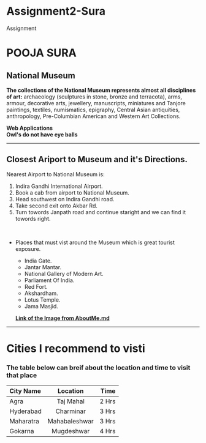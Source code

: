 # Assignment2-Sura
Assignment

# POOJA SURA
## National Museum
**The collections of the National Museum represents almost all disciplines of art:** archaeology (sculptures in stone, bronze and terracota), arms, armour, decorative arts, jewellery, manuscripts, miniatures and Tanjore paintings, textiles, numismatics, epigraphy, Central Asian antiquities, anthropology, Pre-Columbian American and Western Art Collections.

__Web Applications__<br>
__Owl's do not have eye balls__

---

## Closest Ariport to Museum and it's Directions.

Nearest Airport to National Museum is:  
1. Indira Gandhi International Airport.
2. Book a cab from airport to National Museum.
3. Head southwest on Indira Gandhi road.
4. Take second exit onto Akbar Rd.
5. Turn towords Janpath road and continue staright and we can find it towords right.
<br>

* Places that must vist around the Museum which is great tourist exposure.
    - India Gate.
    - Jantar Mantar.
    - National Gallery of Modern Art.
    - Parliament Of India.
    - Red Fort.
    - Akshardham.
    - Lotus Temple.
    - Jama Masjid. 


   **[Link of the Image from AboutMe.md](AboutMe.md)**


---

# Cities I recommend  to visti 
### The table below can breif about the location and time to visit that place

| City Name   | Location    | Time          |
| :---        |    :----:   |          ---: |
| Agra        |  Taj Mahal  |   2 Hrs       |
| Hyderabad   | Charminar   |   3 Hrs       |
| Maharatra   |Mahabaleshwar|   3 Hrs       |
| Gokarna     | Mugdeshwar  |   4 Hrs       |


